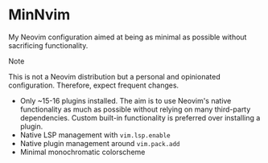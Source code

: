 # MinNvim

My Neovim configuration aimed at being as minimal as possible without sacrificing functionality. 

> [!NOTE]
> This is not a Neovim distribution but a personal and opinionated configuration. Therefore, expect frequent changes.

- Only ~15-16 plugins installed. The aim is to use Neovim's native functionality as much as possible without relying on many third-party dependencies. Custom built-in functionality is preferred over installing a plugin.
- Native LSP management with `vim.lsp.enable`
- Native plugin management around `vim.pack.add`
- Minimal monochromatic colorscheme

